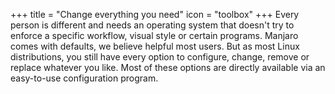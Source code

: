 +++
title = "Change everything you need"
icon = "toolbox"
+++
Every person is different and needs an operating system that doesn't try to enforce a specific workflow, visual style or certain programs. Manjaro comes with defaults, we believe helpful most users. But as most Linux distributions, you still have every option to configure, change, remove or replace whatever you like. Most of these options are directly available via an easy-to-use configuration program.
